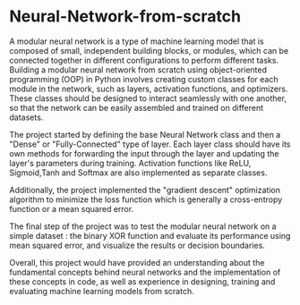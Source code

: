 # Neural-Network-from-scratch

A modular neural network is a type of machine learning model that is composed of small, independent building blocks, or modules, which can be connected together in different configurations to perform different tasks. Building a modular neural network from scratch using object-oriented programming (OOP) in Python involves creating custom classes for each module in the network, such as layers, activation functions, and optimizers. These classes should be designed to interact seamlessly with one another, so that the network can be easily assembled and trained on different datasets.

The project started by defining the base Neural Network class and then a "Dense" or "Fully-Connected" type of layer. Each layer class should have its own methods for forwarding the input through the layer and updating the layer's parameters during training. Activation functions like ReLU, Sigmoid,Tanh and Softmax are also implemented as separate classes.

Additionally, the project implemented the "gradient descent" optimization algorithm to minimize the loss function which is generally a cross-entropy function or a mean squared error.

The final step of the project was to test the modular neural network on a simple dataset : the binary XOR function and evaluate its performance using mean squared error, and visualize the results or decision boundaries.

Overall, this project would have provided an understanding about the fundamental concepts behind neural networks and the implementation of these concepts in code, as well as experience in designing, training and evaluating machine learning models from scratch.
